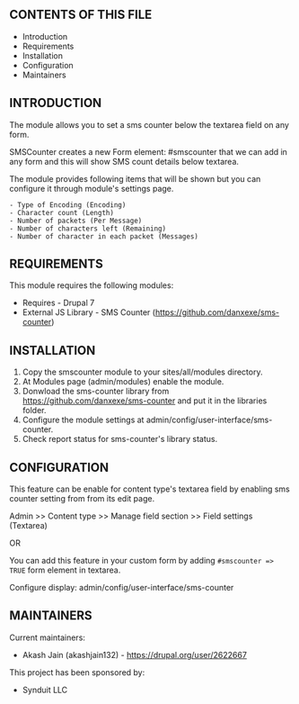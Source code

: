 CONTENTS OF THIS FILE
---------------------
   
 * Introduction
 * Requirements
 * Installation
 * Configuration
 * Maintainers


INTRODUCTION
------------

The module allows you to set a sms counter below the textarea field on any form.

SMSCounter creates a new Form element: #smscounter that we can add in any form 
and this will show SMS count details below textarea.

The module provides following items that will be shown but you can configure it 
through module's settings page.

	- Type of Encoding (Encoding)
	- Character count (Length)
	- Number of packets (Per Message)
	- Number of characters left (Remaining)
	- Number of character in each packet (Messages)


REQUIREMENTS
------------

This module requires the following modules:

* Requires - Drupal 7
* External JS Library - SMS Counter (https://github.com/danxexe/sms-counter)


INSTALLATION
------------

1. Copy the smscounter module to your sites/all/modules directory.
2. At Modules page (admin/modules) enable the module.
3. Donwload the sms-counter library from https://github.com/danxexe/sms-counter 
and put it in the libraries folder.
4. Configure the module settings at admin/config/user-interface/sms-counter.
5. Check report status for sms-counter's library status.


CONFIGURATION
-------------

This feature can be enable for content type's textarea field by enabling 
sms counter setting from from its edit page.

Admin >> Content type >> Manage field section >> Field settings (Textarea)

OR

You can add this feature in your custom form by adding 
`#smscounter => TRUE` form element in textarea.

Configure display: admin/config/user-interface/sms-counter


MAINTAINERS
-----------

Current maintainers:
 * Akash Jain (akashjain132) - https://drupal.org/user/2622667

This project has been sponsored by:
 * Synduit LLC
